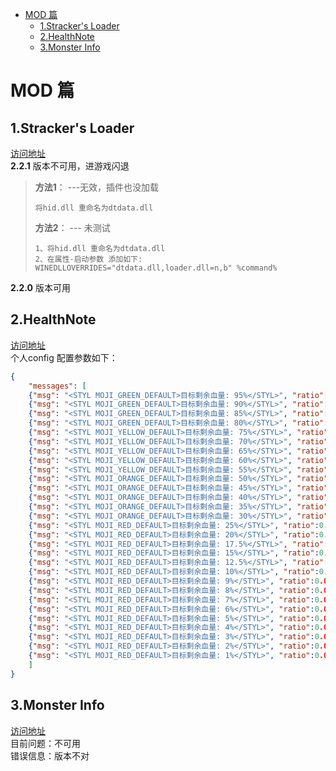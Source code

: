 - [MOD 篇](#mod--)
  * [1.Stracker's Loader](#1stracker-s-loader)
  * [2.HealthNote](#2healthnote)
  * [3.Monster Info](#3monster-info)

# MOD 篇  
## 1.Stracker's Loader
[访问地址](https://www.nexusmods.com/monsterhunterworld/mods/1982)  
**2.2.1**   版本不可用，进游戏闪退  

>**方法1**： ---无效，插件也没加载  
>```
>将hid.dll 重命名为dtdata.dll   
>```
>
>**方法2**： --- 未测试  
>
>```
>1、将hid.dll 重命名为dtdata.dll     
>2、在属性-启动参数 添加如下:    
>WINEDLLOVERRIDES="dtdata.dll,loader.dll=n,b" %command%        
>```

**2.2.0**    版本可用    

## 2.HealthNote
[访问地址](https://www.nexusmods.com/monsterhunterworld/mods/2669)  
个人config 配置参数如下：  
```json
{
	"messages": [
	{"msg": "<STYL MOJI_GREEN_DEFAULT>目标剩余血量: 95%</STYL>", "ratio":0.95},
	{"msg": "<STYL MOJI_GREEN_DEFAULT>目标剩余血量: 90%</STYL>", "ratio":0.90},
	{"msg": "<STYL MOJI_GREEN_DEFAULT>目标剩余血量: 85%</STYL>", "ratio":0.85},
	{"msg": "<STYL MOJI_GREEN_DEFAULT>目标剩余血量: 80%</STYL>", "ratio":0.80},
	{"msg": "<STYL MOJI_YELLOW_DEFAULT>目标剩余血量: 75%</STYL>", "ratio":0.75},
	{"msg": "<STYL MOJI_YELLOW_DEFAULT>目标剩余血量: 70%</STYL>", "ratio":0.70},
	{"msg": "<STYL MOJI_YELLOW_DEFAULT>目标剩余血量: 65%</STYL>", "ratio":0.65},
	{"msg": "<STYL MOJI_YELLOW_DEFAULT>目标剩余血量: 60%</STYL>", "ratio":0.60},
	{"msg": "<STYL MOJI_YELLOW_DEFAULT>目标剩余血量: 55%</STYL>", "ratio":0.55},
	{"msg": "<STYL MOJI_ORANGE_DEFAULT>目标剩余血量: 50%</STYL>", "ratio":0.50},
	{"msg": "<STYL MOJI_ORANGE_DEFAULT>目标剩余血量: 45%</STYL>", "ratio":0.45},
	{"msg": "<STYL MOJI_ORANGE_DEFAULT>目标剩余血量: 40%</STYL>", "ratio":0.40},
	{"msg": "<STYL MOJI_ORANGE_DEFAULT>目标剩余血量: 35%</STYL>", "ratio":0.35},
	{"msg": "<STYL MOJI_ORANGE_DEFAULT>目标剩余血量: 30%</STYL>", "ratio":0.30},
	{"msg": "<STYL MOJI_RED_DEFAULT>目标剩余血量: 25%</STYL>", "ratio":0.25},
	{"msg": "<STYL MOJI_RED_DEFAULT>目标剩余血量: 20%</STYL>", "ratio":0.20},
	{"msg": "<STYL MOJI_RED_DEFAULT>目标剩余血量: 17.5%</STYL>", "ratio":0.175},
	{"msg": "<STYL MOJI_RED_DEFAULT>目标剩余血量: 15%</STYL>", "ratio":0.15},
	{"msg": "<STYL MOJI_RED_DEFAULT>目标剩余血量: 12.5%</STYL>", "ratio":0.125},
	{"msg": "<STYL MOJI_RED_DEFAULT>目标剩余血量: 10%</STYL>", "ratio":0.1},
	{"msg": "<STYL MOJI_RED_DEFAULT>目标剩余血量: 9%</STYL>", "ratio":0.09},
	{"msg": "<STYL MOJI_RED_DEFAULT>目标剩余血量: 8%</STYL>", "ratio":0.08},
	{"msg": "<STYL MOJI_RED_DEFAULT>目标剩余血量: 7%</STYL>", "ratio":0.07},
	{"msg": "<STYL MOJI_RED_DEFAULT>目标剩余血量: 6%</STYL>", "ratio":0.06},
	{"msg": "<STYL MOJI_RED_DEFAULT>目标剩余血量: 5%</STYL>", "ratio":0.05},
	{"msg": "<STYL MOJI_RED_DEFAULT>目标剩余血量: 4%</STYL>", "ratio":0.04},
	{"msg": "<STYL MOJI_RED_DEFAULT>目标剩余血量: 3%</STYL>", "ratio":0.03},
	{"msg": "<STYL MOJI_RED_DEFAULT>目标剩余血量: 2%</STYL>", "ratio":0.02},
	{"msg": "<STYL MOJI_RED_DEFAULT>目标剩余血量: 1%</STYL>", "ratio":0.01}
	]
}
```

## 3.Monster Info
[访问地址](https://www.nexusmods.com/monsterhunterworld/mods/3251)  
目前问题：不可用  
错误信息：版本不对  
